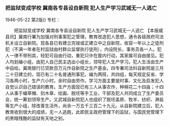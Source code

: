 ### 把监狱变成学校  冀南各专县设自新院  犯人生产学习武城无一人逃亡

1946-05-22
第2版()
专栏：

　　把监狱变成学校
    冀南各专县设自新院
    犯人生产学习武城无一人逃亡
    【本报威县讯】冀南行署为加强对刑事案犯之管理，教育改造犯人思想，通令各级政府司法机关设立自新院。现各县已有建立完竣或正建立中之自新院，收容一年以上之徒刑犯（不满一年者在村监狱由村群众监督执行徒刑），内设院长，事务员各一人。犯人一律不带刑具，轻犯可自由行动，重犯只许在屋内行动，其家属可自由接见。犯人均划编小组，由犯人自己民主选出小组长，领导犯人生产学习。犯人生活由生产中自给。冀南银行已贷款百万元作自新院之生产基金。四专署司法科自新院是三月二十日建立的，现已有二十名普通刑事犯，编为两班，共四组，每天规定反省、学习各两小时，生产六小时，余时自由劳作。学习方面主要是时事、文化及启发犯人自觉认识自己错误的教育。生产方面现已有三人从事农作，种棉花二十四亩；十四人从事于编草帽、刻木章、绘画、脱坯等手工业，干部及犯人共同成立了生产委员会，统一筹划领导生产。又武城自新院犯人也组织了脱坯盖房、牧羊、纺织、淋盐等生产小组，除改善生活外，尚余一万五千三百二十九元。从自新院建立后，犯人教育收到很大的成绩，无一人逃跑，此即民主政府管理下的监狱，与国民党管理下的黑暗残酷的监狱有天地之别。
